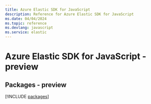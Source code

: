 ```yaml
---
title: Azure Elastic SDK for JavaScript
description: Reference for Azure Elastic SDK for JavaScript
ms.date: 04/04/2024
ms.topic: reference
ms.devlang: javascript
ms.service: elastic
---
```

# Azure Elastic SDK for JavaScript - preview
## Packages - preview
[!INCLUDE [packages](elastic-index.md)]